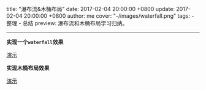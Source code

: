 title: "瀑布流&木桶布局"
date: 2017-02-04 20:00:00 +0800
update: 2017-02-04 20:00:00 +0800
author: me
cover: "-/images/waterfall.png"
tags:
    - 整理
    - 总结
preview: 瀑布流和木桶布局学习归纳。

---

**实现一个`waterfall`效果**

[演示](https://yasinchan.com/JUST_CODE/jQuery/%E5%B8%83%E5%B1%80/%E7%80%91%E5%B8%83%E6%B5%81.html)

**实现木桶布局效果**

[演示](https://yasinchan.com/JUST_CODE/jQuery/%E5%B8%83%E5%B1%80/%E6%9C%A8%E6%A1%B6%E5%B8%83%E5%B1%80.html)

